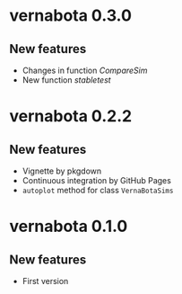 # vernabota 0.3.0

## New features

* Changes in function *CompareSim*
* New function *stabletest*


# vernabota 0.2.2

## New features

* Vignette by pkgdown
* Continuous integration by GitHub Pages
* `autoplot` method for class `VernaBotaSims`


# vernabota 0.1.0

## New features

* First version
